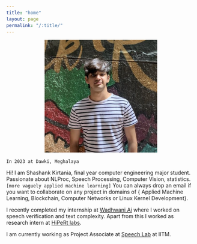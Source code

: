 ```yaml
---
title: "home"
layout: page
permalink: "/:title/"
---
```

<img src="blogs/images/me.png" alt="2023" width="300" height="300" style="display: block; margin: 0 auto">

`In 2023 at Dawki, Meghalaya`
        

Hi! I am Shashank Kirtania, final year computer engineering major student. Passionate about NLProc, Speech Processing, Computer Vision, statistics. `[more vaguely applied machine learning]`
You can always drop an email if you want to collaborate on any project in domains of { Applied Machine Learning, Blockchain, Computer Networks or Linux Kernel Development}.

I recently completed my internship at [Wadhwani Ai](https://www.wadhwaniai.org) where I worked on speech verification and text complexity. Apart from this I worked as research intern at [HiPeRt labs](https://hipert.unimore.it).

I am currently working as Project Associate at [Speech Lab](https://asr.iitm.ac.in) at IITM.
